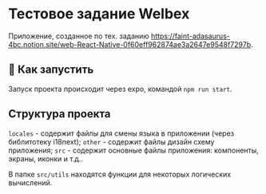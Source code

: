 # Тестовое задание Welbex

Приложение, созданное по тех. заданию https://faint-adasaurus-4bc.notion.site/web-React-Native-0f60eff962874ae3a2647e9548f7297b.

## 🚀 Как запустить

Запуск проекта происходит через expo, командой `npm run start`.


## Структура проекта

`locales` - содержит файлы для смены языка в приложении (через библитотеку i18next);
`other` - содержит файлы дизайн схему приложения;
`src` - содержит основные файлы приложения: компоненты, экраны, иконки и т.д..

В папке `src/utils` находятся функции для некоторых логических вычислений.

